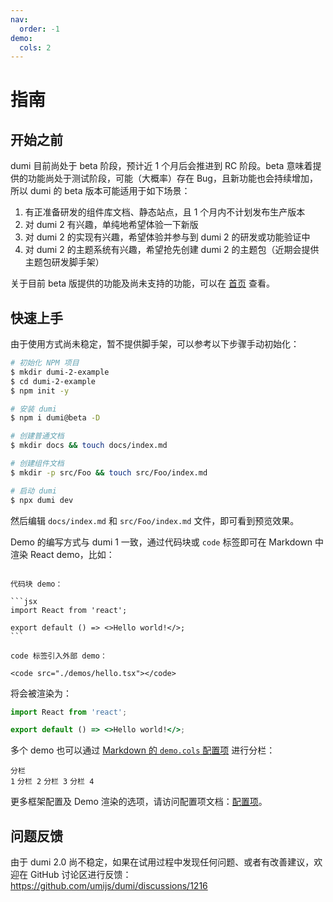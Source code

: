 ```yaml
---
nav:
  order: -1
demo:
  cols: 2
---
```


# 指南

## 开始之前

dumi 目前尚处于 beta 阶段，预计近 1 个月后会推进到 RC 阶段。beta 意味着提供的功能尚处于测试阶段，可能（大概率）存在 Bug，且新功能也会持续增加，所以 dumi 的 beta 版本可能适用于如下场景：

1. 有正准备研发的组件库文档、静态站点，且 1 个月内不计划发布生产版本
2. 对 dumi 2 有兴趣，单纯地希望体验一下新版
3. 对 dumi 2 的实现有兴趣，希望体验并参与到 dumi 2 的研发或功能验证中
4. 对 dumi 2 的主题系统有兴趣，希望抢先创建 dumi 2 的主题包（近期会提供主题包研发脚手架）

关于目前 beta 版提供的功能及尚未支持的功能，可以在 [首页](/) 查看。

## 快速上手

由于使用方式尚未稳定，暂不提供脚手架，可以参考以下步骤手动初始化：

```bash
# 初始化 NPM 项目
$ mkdir dumi-2-example
$ cd dumi-2-example
$ npm init -y

# 安装 dumi
$ npm i dumi@beta -D

# 创建普通文档
$ mkdir docs && touch docs/index.md

# 创建组件文档
$ mkdir -p src/Foo && touch src/Foo/index.md

# 启动 dumi
$ npx dumi dev
```

然后编辑 `docs/index.md` 和 `src/Foo/index.md` 文件，即可看到预览效果。

Demo 的编写方式与 dumi 1 一致，通过代码块或 `code` 标签即可在 Markdown 中渲染 React demo，比如：

<pre><code className="language-md">
代码块 demo：

```jsx
import React from 'react';

export default () =&gt; &lt;&gt;Hello world!&lt;/&gt;;
```

code 标签引入外部 demo：

&lt;code src="./demos/hello.tsx"&gt;&lt;/code&gt;
</code></pre>

将会被渲染为：

```jsx
import React from 'react';

export default () => <>Hello world!</>;
```

多个 demo 也可以通过 [Markdown 的 `demo.cols` 配置项](/config/markdown#cols) 进行分栏：

<code src="./demos/cols.tsx" description="编写 demo 描述">分栏 1</code>
<code src="./demos/cols.tsx">分栏 2</code>
<code src="./demos/cols.tsx">分栏 3</code>
<code src="./demos/cols.tsx">分栏 4</code>

更多框架配置及 Demo 渲染的选项，请访问配置项文档：[配置项](/config)。

## 问题反馈

由于 dumi 2.0 尚不稳定，如果在试用过程中发现任何问题、或者有改善建议，欢迎在 GitHub 讨论区进行反馈：<br />https://github.com/umijs/dumi/discussions/1216
